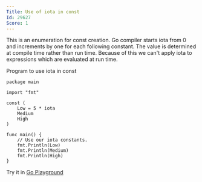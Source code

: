 ```yaml
---
Title: Use of iota in const
Id: 29627
Score: 1
---
```

This is an enumeration for const creation. Go compiler starts iota from 0 and increments by one for each following constant.  The value is determined at compile time rather than run time. Because of this we can't apply iota to expressions which are evaluated at run time.

Program to use iota in const

    package main

    import "fmt"

    const (
        Low = 5 * iota
        Medium
        High
    )

    func main() {
        // Use our iota constants.
        fmt.Println(Low)
        fmt.Println(Medium)
        fmt.Println(High)
    }

Try it in [Go Playground][1]


  [1]: https://play.golang.org/p/jyJEzyZSi6

